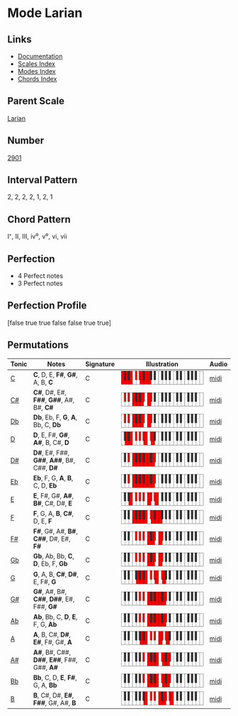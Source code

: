 # Mode Larian

## Links

- [Documentation](README.md)
- [Scales Index](Scales.md)
- [Modes Index](Modes.md)
- [Chords Index](Chords.md)

## Parent Scale

[Larian](ScaleLarian.md)

## Number

[2901](https://ianring.com/musictheory/scales/2901)

## Interval Pattern

2, 2, 2, 2, 1, 2, 1

## Chord Pattern

I⁺, II, III, iv⁰, v⁰, vi, vii

## Perfection

- 4 Perfect notes
- 3 Perfect notes

## Perfection Profile

[false true true false false true true]

## Permutations

| Tonic | Notes | Signature | Illustration | Audio |
|-------|-------|-----------|--------------|-------|
| [C](ModeCNaturalLarian.md) | **C**, D, E, **F#**, **G#**, A, B, **C** | C | ![CNaturalLarian](ModeCNaturalLarian.png) | [midi](https://github.com/edipermadi/music/blob/main/docs/ModeCNaturalLarian.mid?raw=true) |
| [C#](ModeCSharpLarian.md) | **C#**, D#, E#, **F##**, **G##**, A#, B#, **C#** | C | ![CSharpLarian](ModeCSharpLarian.png) | [midi](https://github.com/edipermadi/music/blob/main/docs/ModeCSharpLarian.mid?raw=true) |
| [Db](ModeDFlatLarian.md) | **Db**, Eb, F, **G**, **A**, Bb, C, **Db** | C | ![DFlatLarian](ModeDFlatLarian.png) | [midi](https://github.com/edipermadi/music/blob/main/docs/ModeDFlatLarian.mid?raw=true) |
| [D](ModeDNaturalLarian.md) | **D**, E, F#, **G#**, **A#**, B, C#, **D** | C | ![DNaturalLarian](ModeDNaturalLarian.png) | [midi](https://github.com/edipermadi/music/blob/main/docs/ModeDNaturalLarian.mid?raw=true) |
| [D#](ModeDSharpLarian.md) | **D#**, E#, F##, **G##**, **A##**, B#, C##, **D#** | C | ![DSharpLarian](ModeDSharpLarian.png) | [midi](https://github.com/edipermadi/music/blob/main/docs/ModeDSharpLarian.mid?raw=true) |
| [Eb](ModeEFlatLarian.md) | **Eb**, F, G, **A**, **B**, C, D, **Eb** | C | ![EFlatLarian](ModeEFlatLarian.png) | [midi](https://github.com/edipermadi/music/blob/main/docs/ModeEFlatLarian.mid?raw=true) |
| [E](ModeENaturalLarian.md) | **E**, F#, G#, **A#**, **B#**, C#, D#, **E** | C | ![ENaturalLarian](ModeENaturalLarian.png) | [midi](https://github.com/edipermadi/music/blob/main/docs/ModeENaturalLarian.mid?raw=true) |
| [F](ModeFNaturalLarian.md) | **F**, G, A, **B**, **C#**, D, E, **F** | C | ![FNaturalLarian](ModeFNaturalLarian.png) | [midi](https://github.com/edipermadi/music/blob/main/docs/ModeFNaturalLarian.mid?raw=true) |
| [F#](ModeFSharpLarian.md) | **F#**, G#, A#, **B#**, **C##**, D#, E#, **F#** | C | ![FSharpLarian](ModeFSharpLarian.png) | [midi](https://github.com/edipermadi/music/blob/main/docs/ModeFSharpLarian.mid?raw=true) |
| [Gb](ModeGFlatLarian.md) | **Gb**, Ab, Bb, **C**, **D**, Eb, F, **Gb** | C | ![GFlatLarian](ModeGFlatLarian.png) | [midi](https://github.com/edipermadi/music/blob/main/docs/ModeGFlatLarian.mid?raw=true) |
| [G](ModeGNaturalLarian.md) | **G**, A, B, **C#**, **D#**, E, F#, **G** | C | ![GNaturalLarian](ModeGNaturalLarian.png) | [midi](https://github.com/edipermadi/music/blob/main/docs/ModeGNaturalLarian.mid?raw=true) |
| [G#](ModeGSharpLarian.md) | **G#**, A#, B#, **C##**, **D##**, E#, F##, **G#** | C | ![GSharpLarian](ModeGSharpLarian.png) | [midi](https://github.com/edipermadi/music/blob/main/docs/ModeGSharpLarian.mid?raw=true) |
| [Ab](ModeAFlatLarian.md) | **Ab**, Bb, C, **D**, **E**, F, G, **Ab** | C | ![AFlatLarian](ModeAFlatLarian.png) | [midi](https://github.com/edipermadi/music/blob/main/docs/ModeAFlatLarian.mid?raw=true) |
| [A](ModeANaturalLarian.md) | **A**, B, C#, **D#**, **E#**, F#, G#, **A** | C | ![ANaturalLarian](ModeANaturalLarian.png) | [midi](https://github.com/edipermadi/music/blob/main/docs/ModeANaturalLarian.mid?raw=true) |
| [A#](ModeASharpLarian.md) | **A#**, B#, C##, **D##**, **E##**, F##, G##, **A#** | C | ![ASharpLarian](ModeASharpLarian.png) | [midi](https://github.com/edipermadi/music/blob/main/docs/ModeASharpLarian.mid?raw=true) |
| [Bb](ModeBFlatLarian.md) | **Bb**, C, D, **E**, **F#**, G, A, **Bb** | C | ![BFlatLarian](ModeBFlatLarian.png) | [midi](https://github.com/edipermadi/music/blob/main/docs/ModeBFlatLarian.mid?raw=true) |
| [B](ModeBNaturalLarian.md) | **B**, C#, D#, **E#**, **F##**, G#, A#, **B** | C | ![BNaturalLarian](ModeBNaturalLarian.png) | [midi](https://github.com/edipermadi/music/blob/main/docs/ModeBNaturalLarian.mid?raw=true) |
